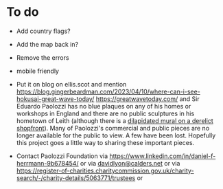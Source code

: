# To do
* Add country flags?
* Add the map back in?
* Remove the errors
* mobile friendly



* Put it on blog on ellis.scot and mention https://blog.gingerbeardman.com/2023/04/10/where-can-i-see-hokusai-great-wave-today/ https://greatwavetoday.com/ and Sir Eduardo Paolozzi has no blue plaques on any of his homes or workshops in England and there are no public sculptures in his hometown of Leith (although there is a [dilapidated mural on a derelict shopfront](https://www.google.co.uk/maps/@55.9745287,-3.1720477,3a,75y,280.08h,86.26t/data=!3m6!1e1!3m4!1s8bH84dQUMpJosIN9GkuKDA!2e0!7i16384!8i8192?coh=205409&entry=ttu)). Many of Paolozzi's commercial and public pieces are no longer available for the public to view. A few have been lost. Hopefully this project goes a little way to sharing these important pieces.




* Contact Paolozzi Foundation via https://www.linkedin.com/in/daniel-f-herrmann-9b678454/ or via davidlyon@calders.net or via https://register-of-charities.charitycommission.gov.uk/charity-search/-/charity-details/5063771/trustees or 
